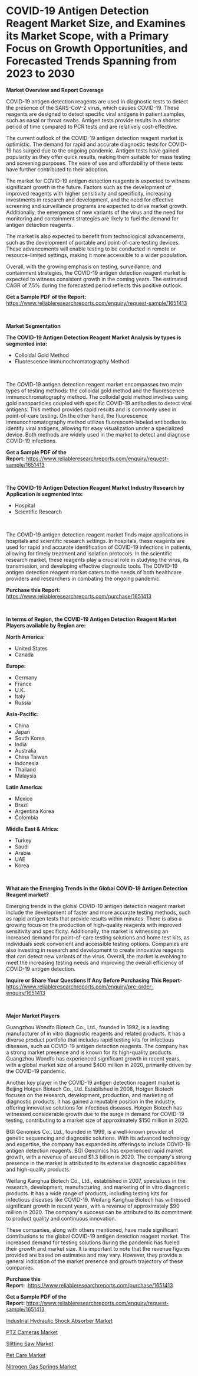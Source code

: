 <p><h1>COVID-19 Antigen Detection Reagent Market Size, and Examines its Market Scope, with a Primary Focus on Growth Opportunities, and Forecasted Trends Spanning from 2023 to 2030</h1></p><p><strong>Market Overview and Report Coverage</strong></p>
<p><p>COVID-19 antigen detection reagents are used in diagnostic tests to detect the presence of the SARS-CoV-2 virus, which causes COVID-19. These reagents are designed to detect specific viral antigens in patient samples, such as nasal or throat swabs. Antigen tests provide results in a shorter period of time compared to PCR tests and are relatively cost-effective.</p><p>The current outlook of the COVID-19 antigen detection reagent market is optimistic. The demand for rapid and accurate diagnostic tests for COVID-19 has surged due to the ongoing pandemic. Antigen tests have gained popularity as they offer quick results, making them suitable for mass testing and screening purposes. The ease of use and affordability of these tests have further contributed to their adoption.</p><p>The market for COVID-19 antigen detection reagents is expected to witness significant growth in the future. Factors such as the development of improved reagents with higher sensitivity and specificity, increasing investments in research and development, and the need for effective screening and surveillance programs are expected to drive market growth. Additionally, the emergence of new variants of the virus and the need for monitoring and containment strategies are likely to fuel the demand for antigen detection reagents.</p><p>The market is also expected to benefit from technological advancements, such as the development of portable and point-of-care testing devices. These advancements will enable testing to be conducted in remote or resource-limited settings, making it more accessible to a wider population.</p><p>Overall, with the growing emphasis on testing, surveillance, and containment strategies, the COVID-19 antigen detection reagent market is expected to witness consistent growth in the coming years. The estimated CAGR of 7.5% during the forecasted period reflects this positive outlook.</p></p>
<p><strong>Get a Sample PDF of the Report:</strong> <a href="https://www.reliableresearchreports.com/enquiry/request-sample/1651413">https://www.reliableresearchreports.com/enquiry/request-sample/1651413</a></p>
<p>&nbsp;</p>
<p><strong>Market Segmentation</strong></p>
<p><strong>The COVID-19 Antigen Detection Reagent Market Analysis by types is segmented into:</strong></p>
<p><ul><li>Colloidal Gold Method</li><li>Fluorescence Immunochromatography Method</li></ul></p>
<p>&nbsp;</p>
<p><p>The COVID-19 antigen detection reagent market encompasses two main types of testing methods: the colloidal gold method and the fluorescence immunochromatography method. The colloidal gold method involves using gold nanoparticles coupled with specific COVID-19 antibodies to detect viral antigens. This method provides rapid results and is commonly used in point-of-care testing. On the other hand, the fluorescence immunochromatography method utilizes fluorescent-labeled antibodies to identify viral antigens, allowing for easy visualization under a specialized device. Both methods are widely used in the market to detect and diagnose COVID-19 infections.</p></p>
<p><strong>Get a Sample PDF of the Report:</strong>&nbsp;<a href="https://www.reliableresearchreports.com/enquiry/request-sample/1651413">https://www.reliableresearchreports.com/enquiry/request-sample/1651413</a></p>
<p>&nbsp;</p>
<p><strong>The COVID-19 Antigen Detection Reagent Market Industry Research by Application is segmented into:</strong></p>
<p><ul><li>Hospital</li><li>Scientific Research</li></ul></p>
<p>&nbsp;</p>
<p><p>The COVID-19 antigen detection reagent market finds major applications in hospitals and scientific research settings. In hospitals, these reagents are used for rapid and accurate identification of COVID-19 infections in patients, allowing for timely treatment and isolation protocols. In the scientific research market, these reagents play a crucial role in studying the virus, its transmission, and developing effective diagnostic tools. The COVID-19 antigen detection reagent market caters to the needs of both healthcare providers and researchers in combating the ongoing pandemic.</p></p>
<p><strong>Purchase this Report:</strong>&nbsp; <a href="https://www.reliableresearchreports.com/purchase/1651413">https://www.reliableresearchreports.com/purchase/1651413</a></p>
<p>&nbsp;</p>
<p><strong>In terms of Region, the COVID-19 Antigen Detection Reagent Market Players available by Region are:</strong></p>
<p>
    <p> <strong> North America: </strong>
        <ul>
            <li>United States</li>
            <li>Canada</li>
        </ul>
        </p> 
    <p> <strong> Europe: </strong>
        <ul>
            <li>Germany</li>
            <li>France</li>
            <li>U.K.</li>
            <li>Italy</li>
            <li>Russia</li>
        </ul>
        </p> 
    <p> <strong> Asia-Pacific: </strong>
        <ul>
            <li>China</li>
            <li>Japan</li>
            <li>South Korea</li>
            <li>India</li>
            <li>Australia</li>
            <li>China Taiwan</li>
            <li>Indonesia</li>
            <li>Thailand</li>
            <li>Malaysia</li>
        </ul>
        </p> 
    <p> <strong> Latin America: </strong>
        <ul>
            <li>Mexico</li>
            <li>Brazil</li>
            <li>Argentina Korea</li>
            <li>Colombia</li>
        </ul>
        </p> 
    <p> <strong> Middle East & Africa: </strong>
        <ul>
            <li>Turkey</li>
            <li>Saudi</li>
            <li>Arabia</li>
            <li>UAE</li>
            <li>Korea</li>
        </ul>
    </p>
    </p>
<p>&nbsp;</p>
<p><strong>What are the Emerging Trends in the Global COVID-19 Antigen Detection Reagent market?</strong></p>
<p><p>Emerging trends in the global COVID-19 antigen detection reagent market include the development of faster and more accurate testing methods, such as rapid antigen tests that provide results within minutes. There is also a growing focus on the production of high-quality reagents with improved sensitivity and specificity. Additionally, the market is witnessing an increased demand for point-of-care testing solutions and home test kits, as individuals seek convenient and accessible testing options. Companies are also investing in research and development to create innovative reagents that can detect new variants of the virus. Overall, the market is evolving to meet the increasing testing needs and improving the overall efficiency of COVID-19 antigen detection.</p></p>
<p><strong>Inquire or Share Your Questions If Any Before Purchasing This Report</strong>- <a href="https://www.reliableresearchreports.com/enquiry/pre-order-enquiry/1651413">https://www.reliableresearchreports.com/enquiry/pre-order-enquiry/1651413</a></p>
<p>&nbsp;</p>
<p><strong>Major Market Players</strong></p>
<p><p>Guangzhou Wondfo Biotech Co., Ltd., founded in 1992, is a leading manufacturer of in vitro diagnostic reagents and related products. It has a diverse product portfolio that includes rapid testing kits for infectious diseases, such as COVID-19 antigen detection reagents. The company has a strong market presence and is known for its high-quality products. Guangzhou Wondfo has experienced significant growth in recent years, with a global market size of around $400 million in 2020, primarily driven by the COVID-19 pandemic.</p><p>Another key player in the COVID-19 antigen detection reagent market is Beijing Hotgen Biotech Co., Ltd. Established in 2008, Hotgen Biotech focuses on the research, development, production, and marketing of diagnostic products. It has gained a reputable position in the industry, offering innovative solutions for infectious diseases. Hotgen Biotech has witnessed considerable growth due to the surge in demand for COVID-19 testing, contributing to a market size of approximately $150 million in 2020.</p><p>BGI Genomics Co., Ltd., founded in 1999, is a well-known provider of genetic sequencing and diagnostic solutions. With its advanced technology and expertise, the company has expanded its offerings to include COVID-19 antigen detection reagents. BGI Genomics has experienced rapid market growth, with a revenue of around $1.3 billion in 2020. The company's strong presence in the market is attributed to its extensive diagnostic capabilities and high-quality products.</p><p>Weifang Kanghua Biotech Co., Ltd., established in 2007, specializes in the research, development, manufacturing, and marketing of in vitro diagnostic products. It has a wide range of products, including testing kits for infectious diseases like COVID-19. Weifang Kanghua Biotech has witnessed significant growth in recent years, with a revenue of approximately $90 million in 2020. The company's success can be attributed to its commitment to product quality and continuous innovation.</p><p>These companies, along with others mentioned, have made significant contributions to the global COVID-19 antigen detection reagent market. The increased demand for testing solutions during the pandemic has fueled their growth and market size. It is important to note that the revenue figures provided are based on estimates and may vary. However, they provide a general indication of the market presence and growth trajectory of these companies.</p></p>
<p><strong>Purchase this Report:</strong>&nbsp;&nbsp;<a href="https://www.reliableresearchreports.com/purchase/1651413">https://www.reliableresearchreports.com/purchase/1651413</a></p>
<p></p>
<p><strong>Get a Sample PDF of the Report:</strong>&nbsp;<a href="https://www.reliableresearchreports.com/enquiry/request-sample/1651413">https://www.reliableresearchreports.com/enquiry/request-sample/1651413</a></p>
<p><p><a href="https://www.linkedin.com/pulse/industrial-hydraulic-shock-absorber-market-research-report-cozpc/">Industrial Hydraulic Shock Absorber Market</a></p><p><a href="https://medium.com/@rossiezieme2023/ptz-cameras-market-size-growth-forecast-2023-2030-8c2918397db1">PTZ Cameras Market</a></p><p><a href="https://www.linkedin.com/pulse/slitting-saw-market-challenges-opportunities-growth-drivers-2zzxc/">Slitting Saw Market</a></p><p><a href="https://medium.com/@skylargrant2023/pet-care-market-size-cagr-trends-2024-2030-405a6c015d24">Pet Care Market</a></p><p><a href="https://www.linkedin.com/pulse/nitrogen-gas-springs-market-share-amp-new-trends-analysis-l62vc/">Nitrogen Gas Springs Market</a></p></p>